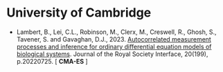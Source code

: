 # University of Cambridge

* Lambert, B., Lei, C.L., Robinson, M., Clerx, M., Creswell, R., Ghosh, S., Tavener, S. and Gavaghan, D.J., 2023. [Autocorrelated measurement processes and inference for ordinary differential equation models of biological systems](https://royalsocietypublishing.org/doi/full/10.1098/rsif.2022.0725). Journal of the Royal Society Interface, 20(199), p.20220725. [ **CMA-ES** ]
